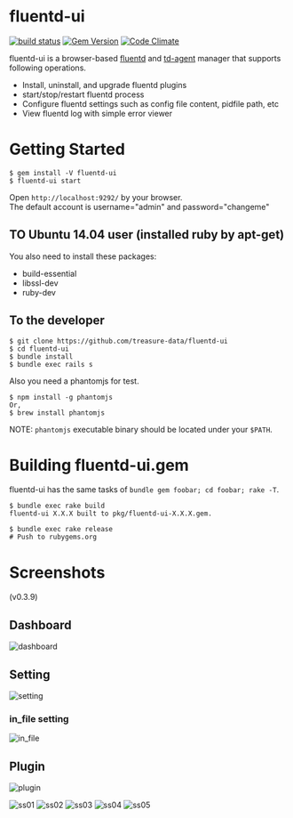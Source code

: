 # fluentd-ui

[![build status](https://circleci.com/gh/fluent/fluentd-ui.png?style=shield&circle-token=a739a52ae9ae6774ab2192d4236a5f93ac29e11e)](https://circleci.com/gh/fluent/fluentd-ui)
[![Gem Version](https://badge.fury.io/rb/fluentd-ui.svg)](http://badge.fury.io/rb/fluentd-ui)
[![Code Climate](https://codeclimate.com/github/fluent/fluentd-ui/badges/gpa.svg)](https://codeclimate.com/github/fluent/fluentd-ui)

fluentd-ui is a browser-based [fluentd](http://fluentd.org/) and [td-agent](http://docs.treasuredata.com/articles/td-agent) manager that supports following operations.

* Install, uninstall, and upgrade fluentd plugins
* start/stop/restart fluentd process
* Configure fluentd settings such as config file content, pidfile path, etc
* View fluentd log with simple error viewer

# Getting Started

```console
$ gem install -V fluentd-ui
$ fluentd-ui start
```

Open `http://localhost:9292/` by your browser.<br />
The default account is username="admin" and password="changeme"

## TO Ubuntu 14.04 user (installed ruby by apt-get)

You also need to install these packages:

- build-essential
- libssl-dev
- ruby-dev

## To the developer

    $ git clone https://github.com/treasure-data/fluentd-ui
    $ cd fluentd-ui
    $ bundle install
    $ bundle exec rails s

Also you need a phantomjs for test.

    $ npm install -g phantomjs
    Or,
    $ brew install phantomjs

NOTE: `phantomjs` executable binary should be located under your `$PATH`.

# Building fluentd-ui.gem

fluentd-ui has the same tasks of `bundle gem foobar; cd foobar; rake -T`.

    $ bundle exec rake build
    fluentd-ui X.X.X built to pkg/fluentd-ui-X.X.X.gem.

    $ bundle exec rake release
    # Push to rubygems.org


# Screenshots

(v0.3.9)

## Dashboard

![dashboard](./docs/screenshots/dashboard.gif)

## Setting

![setting](./docs/screenshots/setting.gif)

### in_file setting

![in_file](./docs/screenshots/in_file.gif)

## Plugin

![plugin](./docs/screenshots/plugin.gif)


![ss01](./docs/screenshots/01.png)
![ss02](./docs/screenshots/02.png)
![ss03](./docs/screenshots/03.png)
![ss04](./docs/screenshots/04.png)
![ss05](./docs/screenshots/05.png)
